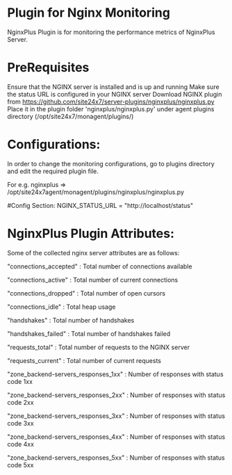 
Plugin for Nginx Monitoring
===========================

NginxPlus Plugin is for monitoring the performance metrics of NginxPlus Server.
  

PreRequisites
=============

Ensure that the NGINX server is installed and is up and running
Make sure the status URL is configured in your NGINX server
Download NGINX plugin from https://github.com/site24x7/server-plugins/nginxplus/nginxplus.py
Place it in the plugin folder 'nginxplus/nginxplus.py' under agent plugins directory (/opt/site24x7/monagent/plugins/)


Configurations:
==============
In order to change the monitoring configurations, go to plugins directory and edit the required plugin file.

For e.g. nginxplus => /opt/site24x7agent/monagent/plugins/nginxplus/nginxplus.py

#Config Section:
NGINX_STATUS_URL = "http://localhost/status"


NginxPlus Plugin Attributes:
=======================

Some of the collected nginx server attributes are as follows:

"connections_accepted" : Total number of connections available

"connections_active" : Total number of current connections

"connections_dropped" : Total number of open cursors

"connections_idle" : Total heap usage 

"handshakes" : Total number of handshakes

"handshakes_failed" : Total number of handshakes failed

"requests_total" : Total number of requests to the NGINX server

"requests_current" : Total number of current requests

"zone_backend-servers_responses_1xx" : Number of responses with status code 1xx

"zone_backend-servers_responses_2xx" : Number of responses with status code 2xx

"zone_backend-servers_responses_3xx" : Number of responses with status code 3xx

"zone_backend-servers_responses_4xx" : Number of responses with status code 4xx

"zone_backend-servers_responses_5xx" : Number of responses with status code 5xx
